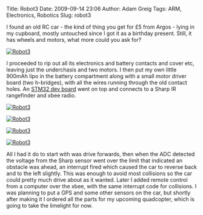 Title: Robot3
Date: 2009-09-14 23:06
Author: Adam Greig
Tags: ARM, Electronics, Robotics
Slug: robot3

I found an old RC car - the kind of thing you get for £5 from Argos -
lying in my cupboard, mostly untouched since I got it as a birthday
present. Still, it has wheels and motors, what more could you ask for?

<a href="http://www.flickr.com/photos/randomskk/3921235172/" title="Robot3"><img src="http://farm3.staticflickr.com/2652/3921235172_3326989fcb.jpg" alt="Robot3" /></a>


I proceeded to rip out all its electronics and battery contacts and
cover etc, leaving just the underchasis and two motors. I then put my
own little 900mAh lipo in the battery compartment along with a small
motor driver board (two h-bridges), with all the wires running through
the old contact holes. An [STM32 dev board][] went on top and connects
to a Sharp IR rangefinder and xbee radio.

<a href="http://www.flickr.com/photos/randomskk/3920452383/" title="Robot3"><img src="http://farm3.staticflickr.com/2462/3920452383_112d28ddd1.jpg" alt="Robot3" /></a>

<a href="http://www.flickr.com/photos/randomskk/3920461549/" title="Robot3"><img src="http://farm3.staticflickr.com/2485/3920461549_32a8ff6ed6.jpg" alt="Robot3" /></a>

<a href="http://www.flickr.com/photos/randomskk/3920454819/" title="Robot3"><img src="http://farm3.staticflickr.com/2526/3920454819_320a67983d.jpg" alt="Robot3" /></a>

<a href="http://www.flickr.com/photos/randomskk/3921243428/" title="Robot3"><img src="http://farm3.staticflickr.com/2608/3921243428_56a2e574c7.jpg" alt="Robot3" /></a>

All I had it do to start with was drive forwards, then when the ADC
detected the voltage from the Sharp sensor went over the limit that
indicated an obstacle was ahead, an interrupt fired which caused the car
to reverse back and to the left slightly. This was enough to avoid most
collisions so the car could pretty much drive about as it wanted. Later
I added remote control from a computer over the xbee, with the same
interrupt code for collisions. I was planning to put a GPS and some
other sensors on the car, but shortly after making it I ordered all the
parts for my upcoming quadcopter, which is going to take the limelight
for now.

<object width="425" height="344"><param name="movie" value="http://www.youtube.com/v/itKJRsRtrY8&amp;hl=en&amp;fs=1&amp;"></param><param name="allowFullScreen" value="true"></param><param name="allowscriptaccess" value="always"></param><embed src="http://www.youtube.com/v/itKJRsRtrY8&amp;hl=en&amp;fs=1&amp;" type="application/x-shockwave-flash" allowscriptaccess="always" allowfullscreen="true" width="425" height="344"></embed></object>

  [STM32 dev board]: http://negativeacknowledge.com/2009/09/stm32-prototyping-boards/

